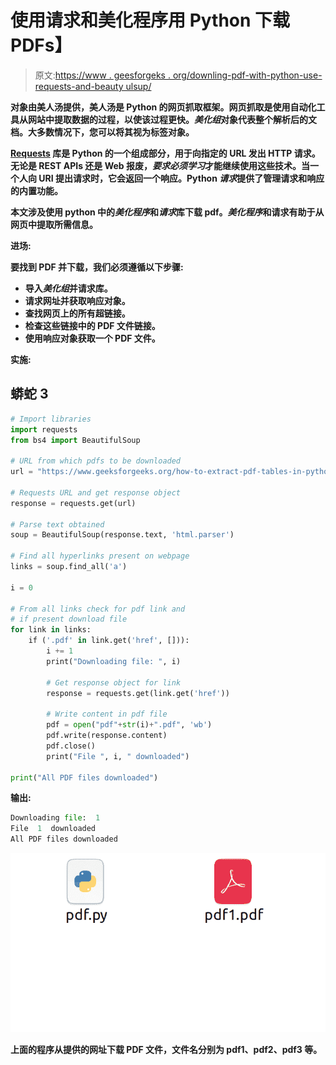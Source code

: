 # 使用请求和美化程序用 Python 下载 PDFs】

> 原文:[https://www . geesforgeks . org/downling-pdf-with-python-use-requests-and-beauty ulsup/](https://www.geeksforgeeks.org/downloading-pdfs-with-python-using-requests-and-beautifulsoup/)

[](https://www.geeksforgeeks.org/beautifulsoup-object-python-beautifulsoup/)**对象由美人汤提供，美人汤是 Python 的网页抓取框架。网页抓取是使用自动化工具从网站中提取数据的过程，以使该过程更快。*美化组*对象代表整个解析后的文档。大多数情况下，您可以将其视为标签对象。**

**[**Requests**](https://www.geeksforgeeks.org/python-requests-tutorial/) 库是 Python 的一个组成部分，用于向指定的 URL 发出 HTTP 请求。无论是 REST APIs 还是 Web 报废，*要求必须学习*才能继续使用这些技术。当一个人向 URI 提出请求时，它会返回一个响应。Python *请求*提供了管理请求和响应的内置功能。**

**本文涉及使用 python 中的*美化程序*和*请求*库下载 pdf。*美化程序*和请求有助于从网页中提取所需信息。**

****进场:****

**要找到 PDF 并下载，我们必须遵循以下步骤:**

*   **导入*美化组*并请求库。**
*   **请求网址并获取响应对象。**
*   **查找网页上的所有超链接。**
*   **检查这些链接中的 PDF 文件链接。**
*   **使用响应对象获取一个 PDF 文件。**

****实施:****

## **蟒蛇 3**

```py
# Import libraries
import requests
from bs4 import BeautifulSoup

# URL from which pdfs to be downloaded
url = "https://www.geeksforgeeks.org/how-to-extract-pdf-tables-in-python/"

# Requests URL and get response object
response = requests.get(url)

# Parse text obtained
soup = BeautifulSoup(response.text, 'html.parser')

# Find all hyperlinks present on webpage
links = soup.find_all('a')

i = 0

# From all links check for pdf link and
# if present download file
for link in links:
    if ('.pdf' in link.get('href', [])):
        i += 1
        print("Downloading file: ", i)

        # Get response object for link
        response = requests.get(link.get('href'))

        # Write content in pdf file
        pdf = open("pdf"+str(i)+".pdf", 'wb')
        pdf.write(response.content)
        pdf.close()
        print("File ", i, " downloaded")

print("All PDF files downloaded")
```

****输出:****

```py
Downloading file:  1
File  1  downloaded
All PDF files downloaded
```

**![](img/72492c2d175be61e0eb29b3c769e0473.png)**

**上面的程序从提供的网址下载 PDF 文件，文件名分别为 pdf1、pdf2、pdf3 等。**